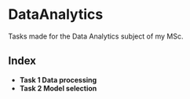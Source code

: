 # DataAnalytics
Tasks made for the Data Analytics subject of my MSc. 

## Index

- **Task 1 Data processing**
- **Task 2 Model selection**
